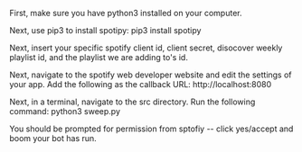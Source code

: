 First, make sure you have python3 installed on your computer.

Next, use pip3 to install spotipy: pip3 install spotipy

Next, insert your specific spotify client id, client secret, disocover weekly playlist id, and the playlist we are adding to's id. 

Next, navigate to the spotify web developer website and edit the settings of your app. Add the following as the callback URL: http://localhost:8080

Next, in a terminal, navigate to the src directory. Run the following command: python3 sweep.py

You should be prompted for permission from sptofiy -- click yes/accept and boom your bot has run.